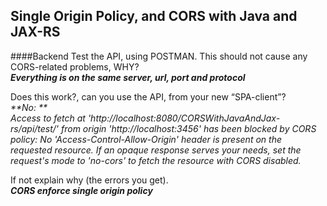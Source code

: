 ## Single Origin Policy, and CORS with Java and JAX-RS  
####Backend
Test the API, using POSTMAN. This should not cause any CORS-related problems, WHY?  
_**Everything is on the same server, url, port and protocol**_


Does this work?, can you use the API, from your new “SPA-client”?  
_**No: **  
Access to fetch at 'http://localhost:8080/CORSWithJavaAndJax-rs/api/test/' from origin 'http://localhost:3456' has been blocked by CORS policy: No 'Access-Control-Allow-Origin' header is present on the requested resource. If an opaque response serves your needs, set the request's mode to 'no-cors' to fetch the resource with CORS disabled._

If not explain why (the errors you get).  
_**CORS enforce single origin policy**_



